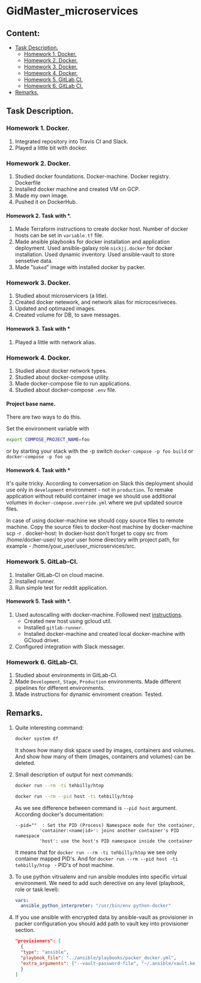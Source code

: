 # GidMaster_microservices

## Content:
<!--ts-->
* [Task Description.](#task-description)
    * [Homework 1. Docker.](#homework-1-docker)
    * [Homework 2. Docker.](#homework-2-docker)
    * [Homework 3. Docker.](#homework-3-docker)
    * [Homework 4. Docker.]($homework-4-docker)
    * [Homework 5. GitLab CI.]($homework-5-gitlab-ci)
    * [Homework 6. GitLab CI.]($homework-6-gitlab-ci)
* [Remarks.](#remarks)
<!--te-->
## Task Description.
### Homework 1. Docker.
1. Integrated repository into Travis CI and Slack.
2. Played a little bit with docker.

### Homework 2. Docker.
1. Studied docker foundations. Docker-machine. Docker registry. Dockerfile
2. Installed docker machine and created VM on GCP.
3. Made my own image.
4. Pushed it on DockerHub.
#### Homework 2. Task with *.
1. Made Terraform instructions to create docker host. Number of docker hosts can be set in `variable.tf` file.
2. Made ansible playbooks for docker installation and application deployment. Used ansible-galaxy role `nickjj.docker` for docker installation. Used dynamic inventory. Used ansible-vault to store sensetive data.
3. Made "`baked`" image with installed docker by packer.
### Homework 3. Docker.
1. Studied about microservicers (a litle).
2. Created docker netework, and network alias for microcesriveces.
3. Updated and optimazed images.
4. Created volume for DB, to save messages.
#### Homework 3. Task with *
1. Played a little with network alias.
### Homework 4. Docker.
1. Studied about docker network types.
2. Studied about docker-compose utility.
3. Made docker-compose file to run applications.
4. Studied about docker-compose `.env` file.
#### Project base name.
There are two ways to do this.

Set the environment variable with
```bash
export COMPOSE_PROJECT_NAME=foo
```
or by starting your stack with the -p switch
`docker-compose -p foo build` or `docker-compose -p foo up`
#### Homework 4. Task with *
It's quite tricky. According to conversation on Slack this deployment should use only in `development` environment - not in `production`.
To remake application without rebuild container image we should use additional volumes in `docker-compose.override.yml` where we put updated source files. 

In case of using docker-machine we should copy source files to remote machine. Copy the source files to docker-host machine by docker-machine scp -r . docker-host: In docker-host don't forget to copy src from /home/docker-user/ to your user home directory with project path, for example - /home/your_user/user_microservices/src.
### Homework 5. GitLab-CI.
1. Installer GitLab-CI on cloud macine.
2. Installed runner.
3. Run simple test for reddit application.
#### Homework 5. Task with *.
1. Used autoscalling with docker-machine. Followed next [instructions](https://docs.gitlab.com/runner/executors/docker_machine.html).
    * Created new host using gcloud util.
    * Installed `gitlab-runner`.
    * Installed docker-machine and created local docker-machine with GCloud driver.
2. Configured integration with Slack messager.
### Homework 6. GitLab-CI.
1. Studied about environments in GitLab-CI.
2. Made `Development`, `Stage`, `Production` environments. Made different pipelines for different environments.
3. Made instructions for dynamic enviroment creation. Tested.

## Remarks.
1. Quite interesting command:
    ```bash
    docker system df
    ```

   It shows how many disk space used by images, containers and volumes. And show how many of them (images, containers and volumes) can be deleted.
2. Small description of output for next commands:
    ```bash
    docker run --rm -ti tehbilly/htop
    ```
    ```bash
    docker run --rm --pid host -ti tehbilly/htop
    ```
    As we see difference between command is `--pid host` argument. According docker's documentation:
    ```
    --pid=""  : Set the PID (Process) Namespace mode for the container,
             'container:<name|id>': joins another container's PID namespace
             'host': use the host's PID namespace inside the container
    ```
    It means that for `docker run --rm -ti tehbilly/htop` we see only container mapped PID's. And for `docker run --rm --pid host -ti tehbilly/htop ` - PID's of host machine.
3. To use python vitrualenv and run ansible modules into specific virtual environment. We need to add such derective on any level (playbook, role or task level):
    ```yaml
    vars:
      ansible_python_interpreter: "/usr/bin/env python-docker"
    ```
4. If you use ansible with encrypted data by ansible-vault as provisioner in packer configuration you should add path to vault key into provisioner section.
    ```json
    "provisioners": [
      {
      "type": "ansible",
      "playbook_file": "../ansible/playbooks/packer_docker.yml",
      "extra_arguments": ["--vault-password-file", "~/.ansible/vault.key"]
      }
    ]
    ```

